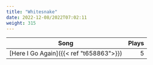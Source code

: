 ```yaml
---
title: "Whitesnake"
date: 2022-12-08/2022T07:02:11
weight: 315
---
```




 Song | Plays 
----- | -----:
[Here I Go Again]({{< ref "t658863">}}) | 5
